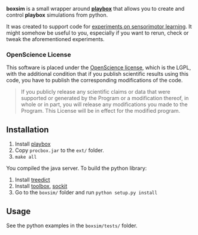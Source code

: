**boxsim** is a small wrapper around [**playbox**](htt://github.com/humm/playbox) that allows you to create and control **playbox** simulations from python.

It was created to support code for  [experiments on sensorimotor learning](http://fabien.benureau.com). It might somehow be useful to you, especially if you want to rerun, check or tweak the aforementioned experiments.

### OpenScience License

This software is placed under the [OpenScience license](http://fabien.benureau.com/openscience.html), which is the LGPL, with the additional condition that if you publish scientific results using this code, you have to publish the corresponding modifications of the code.

> If you publicly release any scientific claims or data that were supported or generated by the Program or a modification thereof, in whole or in part, you will release any modifications you made to the Program. This License will be in effect for the modified program. 

## Installation

1. Install [playbox](htt://github.com/humm/playbox)
1. Copy `procbox.jar` to the `ext/` folder.
1. `make all`

You compiled the java server. To build the python library:

1. Install [treedict](http://www.stat.washington.edu/~hoytak/code/treedict/#)
1. Install [toolbox](htt://github.com/humm/playbox), [sockit](htt://github.com/humm/sockit)
1. Go to the `boxsim/` folder and run `python setup.py install`

## Usage

See the python examples in the `boxsim/tests/` folder.

